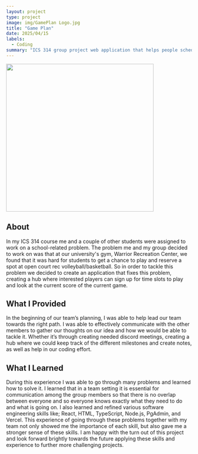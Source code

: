 ```yaml
---
layout: project
type: project
image: img/GamePlan Logo.jpg
title: "Game Plan"
date: 2025/04/15
labels:
  - Coding
summary: "ICS 314 group project web application that helps people schedule courts at the Warrior Recreation Center"
---
```


<img width="400px" class="img-fluid" src="../img/GamePlan Web Screenshot.png">

## About
In my ICS 314 course me and a couple of other students were assigned to work on a school-related problem. The problem me and my group decided to work on was that at our university's gym, Warrior Recreation Center, we found that it was hard for students to get a chance to play and reserve a spot at open court rec volleyball/basketball. So in order to tackle this problem we decided to create an application that fixes this problem, creating a hub where interested players can sign up for time slots to play and look at the current score of the current game.

## What I Provided
In the beginning of our team’s planning, I was able to help lead our team towards the right path. I was able to effectively communicate with the other members to gather our thoughts on our idea and how we would be able to tackle it. Whether it’s through creating needed discord meetings, creating a hub where we could keep track of the different milestones and create notes, as well as help in our coding effort. 

## What I Learned
During this experience I was able to go through many problems and learned how to solve it. I learned that in a team setting it is essential for communication among the group members so that there is no overlap between everyone and so everyone knows exactly what they need to do and what is going on. I also learned and refined various software engineering skills like; React, HTML, TypeScript, Node.js, PgAdmin, and Vercel. This experience of going through these problems together with my team not only showed me the importance of each skill, but also gave me a stronger sense of these skills. I am happy with the turn out of this project and look forward brightly towards the future applying these skills and experience to further more challenging projects. 

